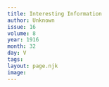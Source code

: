 ```yaml
---
title: Interesting Information
author: Unknown
issue: 16
volume: 8
year: 1916
month: 32
day: V
tags:
layout: page.njk
image:
---
```

